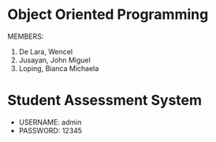 # Object Oriented Programming
MEMBERS:
1. De Lara, Wencel
2. Jusayan, John Miguel
3. Loping, Bianca Michaela

# Student Assessment System
- USERNAME: admin
- PASSWORD: 12345
